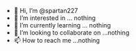 - 👋 Hi, I’m @spartan227
- 👀 I’m interested in ... nothing  
- 🌱 I’m currently learning ... nothing
- 💞️ I’m looking to collaborate on ...nothing
- 📫 How to reach me ...nothing

<!---
spartan227/spartan227 is a ✨ special ✨ repository because its `README.md` (this file) appears on your GitHub profile.
You can click the Preview link to take a look at your changes.
--->
